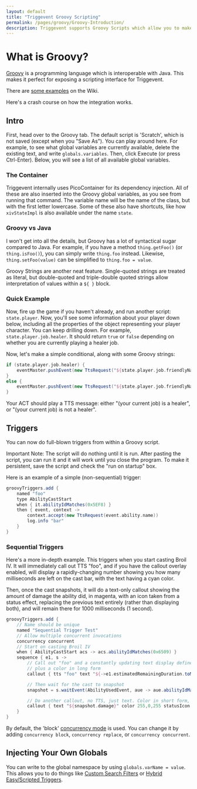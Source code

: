 ```yaml
---
layout: default
title: "Triggevent Groovy Scripting"
permalink: /pages/groovy/Groovy-Introduction/
description: Triggevent supports Groovy Scripts which allow you to make powerful yet simple triggers.
---
```


# What is Groovy?

[Groovy](https://groovy-lang.org/) is a programming language which is interoperable with Java. This makes it perfect
for exposing a scripting interface for Triggevent.

There are [some examples](https://github.com/xpdota/event-trigger/wiki/Groovy-Examples) on the Wiki.

Here's a crash course on how the integration works.

## Intro

First, head over to the Groovy tab. The default script is 'Scratch', which is not saved (except when you "Save As").
You can play around here. For example, to see what global variables are currently available, delete the existing text,
and write `globals.variables`. Then, click Execute (or press Ctrl-Enter). Below, you will see a list of all available
global variables.

### The Container

Triggevent internally uses PicoContainer for its dependency injection. All of these are also inserted into the Groovy
global variables, as you see from running that command. The variable name will be the name of the class, but with the
first letter lowercase. Some of these also have shortcuts, like how `xivStateImpl` is also available under the name
`state`.

### Groovy vs Java

I won't get into all the details, but Groovy has a lot of syntactical sugar compared to Java. For example, if you have
a method `thing.getFoo()` (or `thing.isFoo()`), you can simply write `thing.foo` instead. Likewise, `thing.setFoo(value)` 
can be simplified to `thing.foo = value`. 

Groovy Strings are another neat feature. Single-quoted strings are treated as literal, but double-quoted and triple-double 
quoted strings allow interpretation of values within a `${ }` block. 

### Quick Example

Now, fire up the game if you haven't already, and run another script: `state.player`. Now, you'll see some information
about your player down below, including all the properties of the object representing your player character. You can 
keep drilling down. For example, `state.player.job.healer`. It should return `true` 
or `false` depending on whether you are currently playing a healer job.

Now, let's make a simple conditional, along with some Groovy strings:

```groovy
if (state.player.job.healer) {
	eventMaster.pushEvent(new TtsRequest("${state.player.job.friendlyName} is a healer"))
}
else {
	eventMaster.pushEvent(new TtsRequest("${state.player.job.friendlyName} is a not healer"))
}
```

Your ACT should play a TTS message: either "(your current job) is a healer", or "(your current job) is not a healer".

## Triggers

You can now do full-blown triggers from within a Groovy script.

Important Note: The script will do nothing until it is run. After pasting the script,
you can run it and it will work until you close the program. To make it persistent, save the script and check the
"run on startup" box.

Here is an example of a simple (non-sequential) trigger:

```groovy
groovyTriggers.add {
	named "foo" 
	type AbilityCastStart 
	when { it.abilityIdMatches(0x5EF8) } 
	then { event, context -> 
		context.accept(new TtsRequest(event.ability.name)) 
		log.info "bar"
	}
}
```

### Sequential Triggers

Here's a more in-depth example. This triggers when you start casting Broil IV. It will immediately call out TTS "foo",
and if you have the callout overlay enabled, will display a rapidly-changing number showing you how many milliseconds
are left on the cast bar, with the text having a cyan color.

Then, once the cast snapshots, it will do a text-only callout showing the amount of damage the ability did, in magenta,
with an icon taken from a status effect, replacing the previous text entirely (rather than displaying both), and will
remain there for 1000 milliseconds (1 second).

```groovy
groovyTriggers.add {
    // Name should be unique
    named "Sequential Trigger Test"
    // Allow multiple concurrent invocations
    concurrency concurrent
    // Start on casting Broil IV
    when { AbilityCastStart acs -> acs.abilityIdMatches(0x6509) }
    sequence { e1, s ->
        // Call out "foo" and a constantly updating text display defined as a GroovyString,
        // plus a color in long form
        callout { tts "foo" text "${->e1.estimatedRemainingDuration.toMillis()}" color new Color(0, 255, 255) }

        // Then wait for the cast to snapshot
        snapshot = s.waitEvent(AbilityUsedEvent, aue -> aue.abilityIdMatches(0x6509))

        // Do another callout, no TTS, just text. Color in short form, plus a status icon, and a specific duration
        callout { text "${snapshot.damage}" color 255,0,255 statusIcon 0x77F replaces last duration 1000 }
    }
}
```

By default, the 'block' [concurrency mode](/pages/docs/Sequential-Triggers.md#concurrency-mode) is used. You can change it by adding
`concurrency block`, `concurrency replace`, or `concurrency concurrent`.

## Injecting Your Own Globals

You can write to the global namespace by using `globals.varName = value`. This allows you to do things like 
[Custom Search Filters](https://github.com/xpdota/event-trigger/wiki/Groovy-Examples#custom-search-filters) or
[Hybrid Easy/Scripted Triggers](../Automarkers.md#hybrid-easy-triggerscripted).